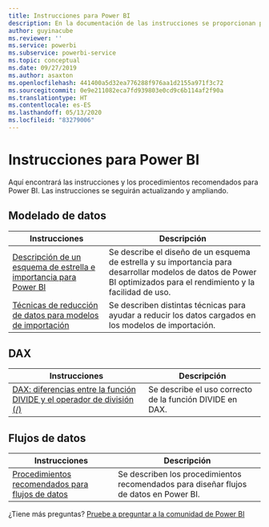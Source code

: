 ```yaml
---
title: Instrucciones para Power BI
description: En la documentación de las instrucciones se proporcionan procedimientos recomendados para usar Power BI.
author: guyinacube
ms.reviewer: ''
ms.service: powerbi
ms.subservice: powerbi-service
ms.topic: conceptual
ms.date: 09/27/2019
ms.author: asaxton
ms.openlocfilehash: 441400a5d32ea776288f976aa1d2155a971f3c72
ms.sourcegitcommit: 0e9e211082eca7fd939803e0cd9c6b114af2f90a
ms.translationtype: HT
ms.contentlocale: es-ES
ms.lasthandoff: 05/13/2020
ms.locfileid: "83279006"
---
```

# <a name="guidance-for-power-bi"></a>Instrucciones para Power BI

Aquí encontrará las instrucciones y los procedimientos recomendados para Power BI. Las instrucciones se seguirán actualizando y ampliando.

## <a name="data-modeling"></a>Modelado de datos

| Instrucciones | Descripción |
| --- | --- |
| [Descripción de un esquema de estrella e importancia para Power BI](star-schema.md) | Se describe el diseño de un esquema de estrella y su importancia para desarrollar modelos de datos de Power BI optimizados para el rendimiento y la facilidad de uso. |
| [Técnicas de reducción de datos para modelos de importación](import-modeling-data-reduction.md) | Se describen distintas técnicas para ayudar a reducir los datos cargados en los modelos de importación. |

## <a name="dax"></a>DAX

| Instrucciones | Descripción |
| --- | --- |
| [DAX: diferencias entre la función DIVIDE y el operador de división (/)](dax-divide-function-operator.md) | Se describe el uso correcto de la función DIVIDE en DAX. |

## <a name="dataflows"></a>Flujos de datos

| Instrucciones | Descripción |
| --- | --- |
| [Procedimientos recomendados para flujos de datos](../transform-model/service-dataflows-best-practices.md) | Se describen los procedimientos recomendados para diseñar flujos de datos en Power BI. |

¿Tiene más preguntas? [Pruebe a preguntar a la comunidad de Power BI](https://community.powerbi.com/)

